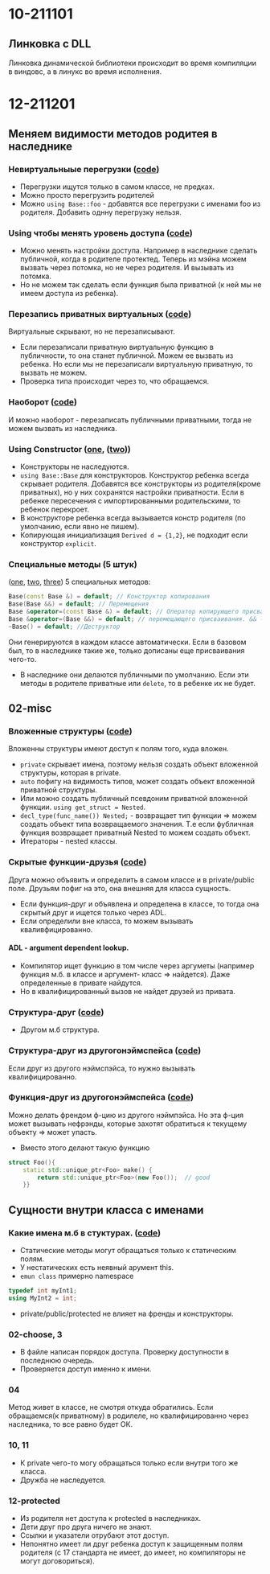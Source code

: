 # 10-211101
## Линковка с DLL
Линковка динамической библиотеки происходит во время компиляции в виндовс, а в линукс во время исполнения.

# 12-211201
## Меняем видимости методов родитея в наследнике
### Невиртуальныые перегрузки ([code](../12-211201/01-collisions/10-using-add-overload.cpp))
- Перегрузки ищутся только в самом классе, не предках.
- Можно просто перегрузить родителей
- Можно `using Base::foo` - добавятся все перегрузки с именами foo из родителя. Добавить однну перегрузку нельзя.
### Using чтобы менять уровень доступа ([code](../12-211201/01-collisions/11-using-change-access.cpp))
- Можно менять настройки доступа. Например в наследнике сделать публичной, когда в родителе протектед. Теперь из мэйна можем вызвать через потомка, но не через родителя. И вызывать из потомка.
- Но не можем так сделать если функция была приватной (к ней мы не имеем доступа из ребенка).
### Перезапись приватных виртуальных ([code](../12-211201/01-collisions/12-override-extend-access.cpp))
Виртуальные скрывают, но не перезаписывают.
- Если перезаписали приватную виртуальную функцию в публичности, то она станет публичной. Можем ее вызвать из ребенка. Но если мы не перезаписали виртуальную приватную, то вызвать не можем.
- Проверка типа происходит через то, что обращаемся.
### Наоборот ([code](../12-211201/01-collisions/13-override-shrink-access.cpp))
И можно наоборот - перезаписать публичными приватными, тогда не можем вызвать из наследника.
### Using Constructor ([one](../12-211201/01-collisions/14-using-ctor.cpp), ([two](../12-211201/01-collisions/15-using-ctor.cpp)))
- Конструкторы не наследуются.
- `using Base::Base` для конструкторов.
Конструктор ребенка всегда скрывает родителя. 
Добавятся все конструкторы из родителя(кроме приватных), но у них сохранятся настройки приватности. Если в ребенке пересечения с импортированными родительскими, то ребенок перекроет.
- В конструкторе ребенка всегда вызывается констр родителя (по умолчанию, если явно не пишем).
- Копирующая инициализация `Derived d = {1,2}`, не подходит если конструктор `explicit`.
### Специальные методы (5 штук)
([one](../12-211201/01-collisions/20-special-autogen.cpp), [two](../12-211201/01-collisions/21-special-protected.cpp), [three](../12-211201/01-collisions/22-special-base-private.cpp))
5 специальных методов:
```c++
Base(const Base &) = default; // Конструктор копирования
Base(Base &&) = default; // Перемещения
Base &operator=(const Base &) = default; // Оператор копирующего присваивания
Base &operator=(Base &&) = default; // перемещающего присваивания. && - не временный объект
~Base() = default; //Деструктор
```
Они генерируются в каждом классе автоматически. Если в базовом был, то в наследнике такие же, только дописаны еще присваивания чего-то.
- В наследнике они делаются публичными по умолчанию. Если эти методы в родителе приватные или `delete`, то в ребенке их не будет.

## 02-misc
### Вложенные структуры ([code](../12-211201/02-misc/01-nested-classes.cpp))
Вложенны структуры имеют доступ к полям того, куда вложен.
- `private` скрывает имена, поэтому нельзя создать объект вложенной структуры, которая в private.
- `auto` пофигу на видимость типов, может создать объект вложенной приватной структуры.
- Или можно создать публичный псевдоним приватной вложенной функции. `using get_struct = Nested`.
- `decl_type(func_name()) Nested;` - возвращает тип функции => можем создать объект типа возвращаемого значения. Т.е если фубличная функция возвращает приватный Nested то можем создать объект.
- Итераторы - nested классы.
### Скрытые функции-друзья ([code](../12-211201/02-misc/02-hidden-friends.cpp))
Друга можно объявить и определить в самом классе и в private/public поле. Друзьям пофиг на это, она внешняя для класса сущность.
- Если функция-друг и объявлена и определена в классе, то тогда она скрытый друг и ищется только через ADL.
- Если определили вне класса, то можем вызывать кваливфицированно.
#### ADL - argument dependent lookup.
- Компилятор ищет функцию в том числе через аргуметы (например функция м.б. в классе и аргумент- класс => найдется). Даже определенные в привате найдутся.
- Но в квалифицированный вызов не найдет друзей из привата.
### Структура-друг ([code](../12-211201/02-misc/03-friend-struct.cpp))
- Другом м.б структура.
### Структура-друг из другогонэймспейса ([code](../12-211201/02-misc/04-friend-struct-other-namespace.cpp))
Если друг из другого нэймспэйса, то нужно вызывать квалифицированно.
### Функция-друг из другогонэймспейса ([code](../12-211201/02-misc/05-friend-make-unique-bad.cpp))
Можно делать френдом ф-цию из другого нэймпэйса. Но эта ф-ция может вызывать нефрэнды, которые захотят обратиться к текущему объекту => может упасть.
- Вместо этого делают такую функцию
```c++
struct Foo(){
    static std::unique_ptr<Foo> make() {
        return std::unique_ptr<Foo>(new Foo());  // good
    }}
```

## Сущности внутри класса с именами
### Какие имена м.б в стуктурах. ([code](../12-211201/03-access-specifiers/01-class-members.cpp))
- Статические методы могут обращаться только к статическим полям.
- У нестатических есть неявный арумент this.
- `emun class` примерно namespace
```c++
typedef int myInt1;
using MyInt2 = int;
```
- private/public/protected не влияет на френды и конструкторы.
### 02-choose, 3
- В файле написан порядок доступа. Проверку доступности в последнюю очередь.
- Проверяется доступ именно к имени.
### 04
Метод живет  в классе, не смотря откуда обратились. Если обращаемся(к приватному) в родилеле, но квалифицированно через наследника, то все равно будет ОК.
### 10, 11
- К private чего-то могу обращаться только если внутри того же класса.
- Дружба не наследуется.
### 12-protected
- Из родителя нет доступа к protected в наследниках.
- Дети друг про друга ничего не знают.
- Ссылки и указатели отрубают этот доступ.
- Непонятно имеет ли друг ребенка доступ к защищенным полям родителя (с 17 стандарта не имеет, до имеет, но компиляторы не могут договориться).


